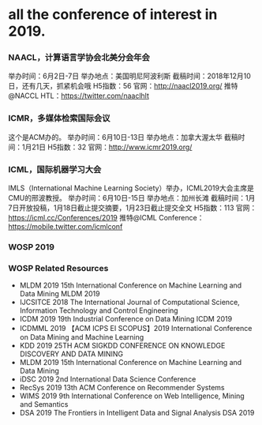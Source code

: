 # all the conference of interest in 2019.

### NAACL，计算语言学协会北美分会年会
举办时间：6月2日-7日
举办地点：美国明尼阿波利斯
截稿时间：2018年12月10日，还有几天，抓紧机会哦
H5指数：56
官网：http://naacl2019.org/
推特@NACCL HTL：https://twitter.com/naaclhlt

### ICMR，多媒体检索国际会议
这个是ACM办的。
举办时间：6月10日-13日
举办地点：加拿大渥太华
截稿时间：1月21日
H5指数：32
官网：http://www.icmr2019.org/

### ICML，国际机器学习大会
IMLS（International Machine Learning Society）举办，ICML2019大会主席是CMU的邢波教授。
举办时间：6月10日-15日
举办地点：加州长滩
截稿时间：1月7日开放投稿，1月18日截止提交摘要，1月23日截止提交全文
H5指数：113
官网：https://icml.cc/Conferences/2019
推特@ICML Conference：https://mobile.twitter.com/icmlconf

###





### WOSP 2019


### WOSP Related Resources
- MLDM 2019   15th International Conference on Machine Learning and Data Mining MLDM 2019
- IJCSITCE 2018   The International Journal of Computational Science, Information Technology and Control Engineering
- ICDM 2019   19th Industrial Conference on Data Mining ICDM 2019
- ICDMML 2019   【ACM ICPS EI SCOPUS】2019 International Conference on Data Mining and Machine Learning
- KDD 2019   25TH ACM SIGKDD CONFERENCE ON KNOWLEDGE DISCOVERY AND DATA MINING
- MLDM 2019   15th International Conference on Machine Learning and Data Mining
- iDSC 2019   2nd International Data Science Conference
- RecSys 2019   13th ACM Conference on Recommender Systems
- WIMS 2019   9th International Conference on Web Intelligence, Mining and Semantics
- DSA 2019   The Frontiers in Intelligent Data and Signal Analysis DSA 2019







